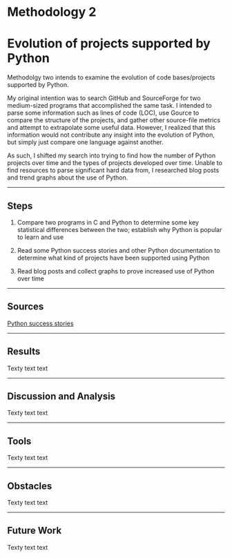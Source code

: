 # Methodology 2
# Evolution of projects supported by Python

Methodolgy two intends to examine the evolution of code bases/projects supported by Python. 

My original intention was to search GitHub and SourceForge for two medium-sized programs that accomplished the same task. I 
intended to parse some information such as lines of code (LOC), use Gource to compare the structure of the projects, and 
gather other source-file metrics and attempt to extrapolate some useful data. However, I realized that this information would
not contribute any insight into the evolution of Python, but simply just compare one language against another.

As such, I shifted my search into trying to find how the number of Python projects over time and the types of projects
developed over time. Unable to find resources to parse significant hard data from, I researched blog posts and trend graphs 
about the use of Python. 

----------

Steps
-----

1) Compare two programs in C and Python to determine some key statistical differences between the two; establish why Python is popular to learn and use

2) Read some Python success stories and other Python documentation to determine what kind of projects have been supported using Python

3) Read blog posts and collect graphs to prove increased use of Python over time


----------

Sources
-------

[Python success stories](https://www.python.org/about/success/)

----------

Results
----------

Texty text text

----------

Discussion and Analysis
-----------------------

Texty text text

----------


Tools
-------

Texty text text

----------


Obstacles
----------

Texty text text

----------


Future Work
----------

Texty text text
